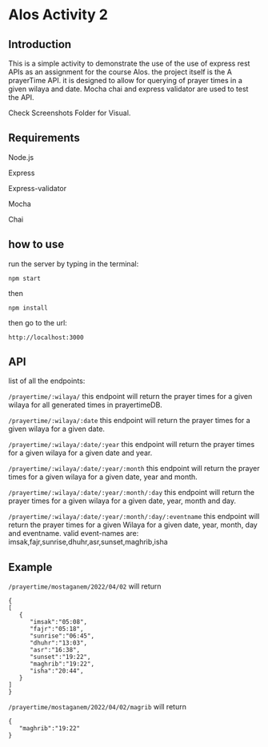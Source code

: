 # Alos Activity 2

## Introduction
This is a simple activity to demonstrate the use of the use of express rest APIs as an assignment for the course Alos.
the project itself is the A prayerTime API.
it is designed to allow for querying of prayer times in a given wilaya and date.
Mocha chai and express validator are used to test the API.

Check Screenshots Folder for Visual.
## Requirements
Node.js

Express

Express-validator

Mocha

Chai

## how to use 

run the server by typing in the terminal:

``` npm start ```

then

```npm install```

then go to the url:

``` http://localhost:3000 ```


## API

list of all the endpoints:

```/prayertime/:wilaya/```
this endpoint will return the prayer times for a given wilaya for all generated times in prayertimeDB.

```/prayertime/:wilaya/:date```
this endpoint will return the prayer times for a given wilaya for a given date.

```/prayertime/:wilaya/:date/:year```
this endpoint will return the prayer times for a given wilaya for a given date and year.

```/prayertime/:wilaya/:date/:year/:month```
this endpoint will return the prayer times for a given wilaya for a given date, year and month.

```/prayertime/:wilaya/:date/:year/:month/:day```
this endpoint will return the prayer times for a given wilaya for a given date, year, month and day.

```/prayertime/:wilaya/:date/:year/:month/:day/:eventname```
this endpoint will return the prayer times for a given Wilaya for a given date, year, month, day and eventname.
valid event-names are:
imsak,fajr,sunrise,dhuhr,asr,sunset,maghrib,isha


## Example

```/prayertime/mostaganem/2022/04/02```
will return 

```
{
[
   {
      "imsak":"05:08",
      "fajr":"05:18",
      "sunrise":"06:45",
      "dhuhr":"13:03",
      "asr":"16:38",
      "sunset":"19:22",
      "maghrib":"19:22",
      "isha":"20:44",
   }
]
}
```

```/prayertime/mostaganem/2022/04/02/magrib```
will return 

```
{
   "maghrib":"19:22"
}
```
